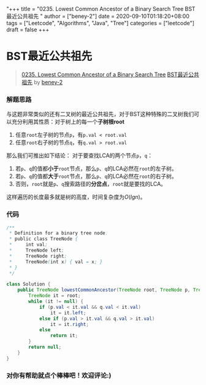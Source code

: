 "+++
title = "0235. Lowest Common Ancestor of a Binary Search Tree BST最近公共祖先 "
author = ["beney-2"]
date = 2020-09-10T01:18:20+08:00
tags = ["Leetcode", "Algorithms", "Java", "Tree"]
categories = ["leetcode"]
draft = false
+++

# BST最近公共祖先

> [0235. Lowest Common Ancestor of a Binary Search Tree](https://leetcode-cn.com/problems/lowest-common-ancestor-of-a-binary-search-tree/)
> [BST最近公共祖先](https://leetcode-cn.com/problems/lowest-common-ancestor-of-a-binary-search-tree/solution/bstzui-jin-gong-gong-zu-xian-by-beney-2/) by [beney-2](https://leetcode-cn.com/u/beney-2/)

### 解题思路
与这题非常类似的还有二叉树的最近公共祖先，对于BST这种特殊的二叉树我们可以充分利用其性质：对于树上的每一个**子树根root**
1. 任意`root`左子树的节点`p`，有`p.val < root.val`
2. 任意`root`右子树的节点`q`，有`q.val > root.val`

那么我们可推出如下结论：
对于要查找LCA的两个节点`p`，`q`：
1. 若`p`、`q`的值都**小于**`root`节点，那么`p`、`q`的LCA必然在`root`的左子树。
2. 若`p`、`q`的值都**大于**`root`节点，那么`p`、`q`的LCA必然在`root`的右子树。
3. 否则，`root`就是`p`、`q`搜索路径的**分岔点**，`root`就是要找的LCA。

这样遍历的长度最多就是树的高度，时间复杂度为$O(lgn)$。
### 代码

```java
/**
 * Definition for a binary tree node.
 * public class TreeNode {
 *     int val;
 *     TreeNode left;
 *     TreeNode right;
 *     TreeNode(int x) { val = x; }
 * }
 */

class Solution {
    public TreeNode lowestCommonAncestor(TreeNode root, TreeNode p, TreeNode q) {
        TreeNode it = root;
        while (it != null) {
            if (p.val < it.val && q.val < it.val)
                it = it.left;
            else if (p.val > it.val && q.val > it.val)
                it = it.right;
            else
                return it;
        }
        return null; 
    }
}
```
### 对你有帮助就点个棒棒吧！欢迎评论:)